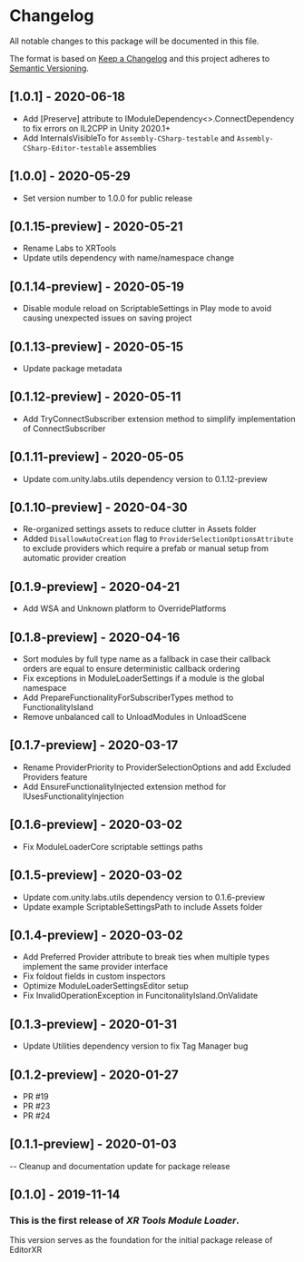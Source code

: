 # Changelog
All notable changes to this package will be documented in this file.

The format is based on [Keep a Changelog](http://keepachangelog.com/en/1.0.0/)
and this project adheres to [Semantic Versioning](http://semver.org/spec/v2.0.0.html).

## [1.0.1] - 2020-06-18
- Add [Preserve] attribute to IModuleDependency<>.ConnectDependency to fix errors on IL2CPP in Unity 2020.1+
- Add InternalsVisibleTo for `Assembly-CSharp-testable` and `Assembly-CSharp-Editor-testable` assemblies

## [1.0.0] - 2020-05-29
- Set version number to 1.0.0 for public release

## [0.1.15-preview] - 2020-05-21
- Rename Labs to XRTools
- Update utils dependency with name/namespace change

## [0.1.14-preview] - 2020-05-19
- Disable module reload on ScriptableSettings in Play mode to avoid causing unexpected issues on saving project

## [0.1.13-preview] - 2020-05-15
- Update package metadata

## [0.1.12-preview] - 2020-05-11
- Add TryConnectSubscriber extension method to simplify implementation of ConnectSubscriber

## [0.1.11-preview] - 2020-05-05
- Update com.unity.labs.utils dependency version to 0.1.12-preview

## [0.1.10-preview] - 2020-04-30
- Re-organized settings assets to reduce clutter in Assets folder
- Added `DisallowAutoCreation` flag to `ProviderSelectionOptionsAttribute` to exclude providers which require a prefab or manual setup from automatic provider creation

## [0.1.9-preview] - 2020-04-21
- Add WSA and Unknown platform to OverridePlatforms

## [0.1.8-preview] - 2020-04-16
- Sort modules by full type name as a fallback in case their callback orders are equal to ensure deterministic callback ordering
- Fix exceptions in ModuleLoaderSettings if a module is the global namespace
- Add PrepareFunctionalityForSubscriberTypes method to FunctionalityIsland
- Remove unbalanced call to UnloadModules in UnloadScene

## [0.1.7-preview] - 2020-03-17
- Rename ProviderPriority to ProviderSelectionOptions and add Excluded Providers feature
- Add EnsureFunctionalityInjected extension method for IUsesFunctionalityInjection

## [0.1.6-preview] - 2020-03-02
- Fix ModuleLoaderCore scriptable settings paths

## [0.1.5-preview] - 2020-03-02
- Update com.unity.labs.utils dependency version to 0.1.6-preview
- Update example ScriptableSettingsPath to include Assets folder

## [0.1.4-preview] - 2020-03-02
- Add Preferred Provider attribute to break ties when multiple types implement the same provider interface
- Fix foldout fields in custom inspectors
- Optimize ModuleLoaderSettingsEditor setup
- Fix InvalidOperationException in FuncitonalityIsland.OnValidate

## [0.1.3-preview] - 2020-01-31
- Update Utilities dependency version to fix Tag Manager bug

## [0.1.2-preview] - 2020-01-27
- PR #19
- PR #23
- PR #24

## [0.1.1-preview] - 2020-01-03
-- Cleanup and documentation update for package release

## [0.1.0] - 2019-11-14

### This is the first release of *XR Tools Module Loader*.

This version serves as the foundation for the initial package release of EditorXR
